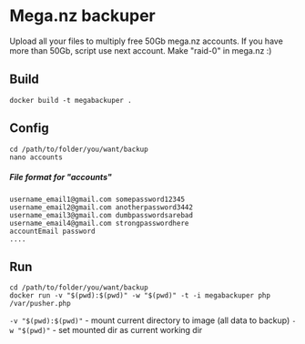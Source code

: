 # Mega.nz backuper
Upload all your files to multiply free 50Gb mega.nz accounts.
If you have more than 50Gb, script use next account. Make "raid-0" in mega.nz :)


## Build

    docker build -t megabackuper .

## Config
    cd /path/to/folder/you/want/backup
    nano accounts

##### File format for "accounts"

    username_email1@gmail.com somepassword12345
    username_email2@gmail.com anotherpassword3442
    username_email3@gmail.com dumbpasswordsarebad
    username_email4@gmail.com strongpasswordhere
    accountEmail password
    ....

## Run

    cd /path/to/folder/you/want/backup
    docker run -v "$(pwd):$(pwd)" -w "$(pwd)" -t -i megabackuper php /var/pusher.php

`-v "$(pwd):$(pwd)"` - mount current directory to image (all data to backup)
`-w "$(pwd)"` - set mounted dir as current working dir
